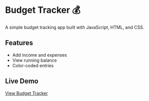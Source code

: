 # Budget Tracker 💰

A simple budget tracking app built with JavaScript, HTML, and CSS.

## Features
- Add income and expenses
- View running balance
- Color-coded entries

## Live Demo
[View Budget Tracker](https://ajramirezcodes.github.io/Budget-Tracker/)


